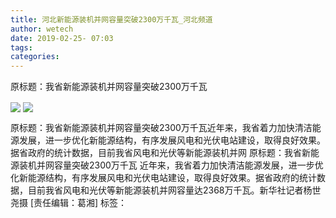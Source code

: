 ```yaml
---
title: 河北新能源装机并网容量突破2300万千瓦_河北频道
author: wetech
date: 2019-02-25- 07:03
tags: 
categories: 
---
```

原标题：我省新能源装机并网容量突破2300万千瓦
<!-- more -->
                
<img align="center" border="0" src="http://p3.ifengimg.com/a/2019_09/69d561835201413_size695_w657_h390.png" />
                
<img align="center" border="0" src="http://p2.ifengimg.com/a/2016/0810/204c433878d5cf9size1_w16_h16.png" />
            
原标题：我省新能源装机并网容量突破2300万千瓦近年来，我省着力加快清洁能源发展，进一步优化新能源结构，有序发展风电和光伏电站建设，取得良好效果。据省政府的统计数据，目前我省风电和光伏等新能源装机并网
原标题：我省新能源装机并网容量突破2300万千瓦
近年来，我省着力加快清洁能源发展，进一步优化新能源结构，有序发展风电和光伏电站建设，取得良好效果。据省政府的统计数据，目前我省风电和光伏等新能源装机并网容量达2368万千瓦。新华社记者杨世尧摄
[责任编辑：葛湘]
标签：
 
 
 
             
